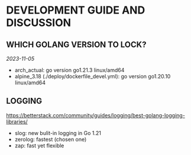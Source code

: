 # DEVELOPMENT GUIDE AND DISCUSSION
## WHICH GOLANG VERSION TO LOCK?
*2023-11-05*
-   arch_actual: go version go1.21.3 linux/amd64
-   alpine_3.18 (./deploy/dockerfile_devel.yml): go version go1.20.10 linux/amd64

## LOGGING
https://betterstack.com/community/guides/logging/best-golang-logging-libraries/
-   slog: new bulit-in logging in Go 1.21
-   zerolog: fastest (chosen one)
-   zap: fast yet flexible
